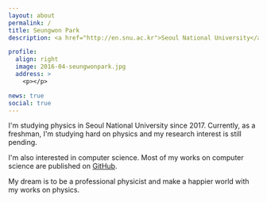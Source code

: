 ```yaml
---
layout: about
permalink: /
title: Seungwon Park
description: <a href="http://en.snu.ac.kr">Seoul National University</a>, <a href="http://physics.snu.ac.kr">Dept. of Physics & Astronomy</a>.

profile:
  align: right
  image: 2016-04-seungwonpark.jpg
  address: >
    <p></p>

news: true
social: true
---
```


I'm studying physics in Seoul National University since 2017.
Currently, as a freshman, I'm studying hard on physics and my research interest is still pending.

I'm also interested in computer science.
Most of my works on computer science are published on [GitHub](https://github.com/seungwonpark).

My dream is to be a professional physicist and make a happier world with my works on physics.
